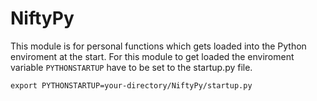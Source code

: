 NiftyPy
====

This module is for personal functions which gets loaded into the Python enviroment at the start. For this module to get loaded the enviroment variable ```PYTHONSTARTUP``` have to be set to the startup.py file.

```
export PYTHONSTARTUP=your-directory/NiftyPy/startup.py
```
